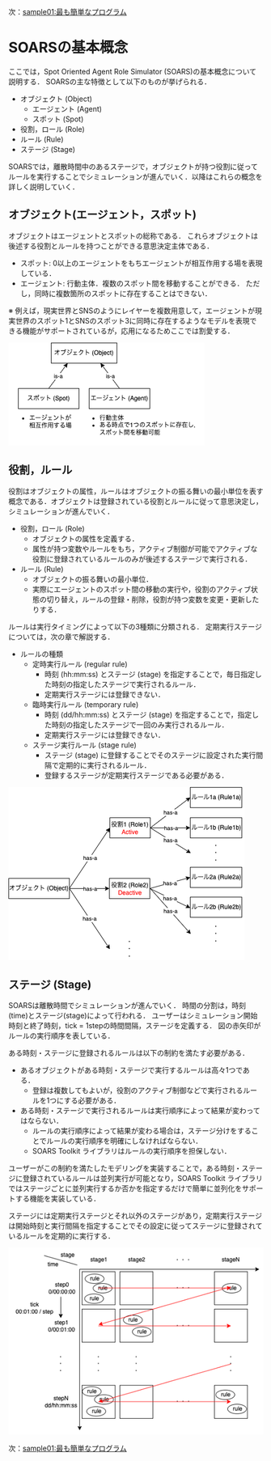 次：[sample01:最も簡単なプログラム](src/main/java/jp/soars/tutorials/sample01/)

# SOARSの基本概念 <!-- omit in toc -->

ここでは，Spot Oriented Agent Role Simulator (SOARS)の基本概念について説明する．
SOARSの主な特徴として以下のものが挙げられる．

- オブジェクト (Object)
  - エージェント (Agent)
  - スポット (Spot)
- 役割，ロール (Role)
- ルール (Rule)
- ステージ (Stage)

SOARSでは，離散時間中のあるステージで，オブジェクトが持つ役割に従ってルールを実行することでシミュレーションが進んでいく．以降はこれらの概念を詳しく説明していく．

## オブジェクト(エージェント，スポット)

オブジェクトはエージェントとスポットの総称である．
これらオブジェクトは後述する役割とルールを持つことができる意思決定主体である．

- スポット: 0以上のエージェントをもちエージェントが相互作用する場を表現している．
- エージェント: 行動主体．複数のスポット間を移動することができる．
ただし，同時に複数箇所のスポットに存在することはできない．

※ 例えば，現実世界とSNSのようにレイヤーを複数用意して，エージェントが現実世界のスポット1とSNSのスポット3に同時に存在するようなモデルを表現できる機能がサポートされているが，応用になるためここでは割愛する．

![オブジェクトの関係図](figure/object_explanation.png)

## 役割，ルール

役割はオブジェクトの属性，ルールはオブジェクトの振る舞いの最小単位を表す概念である．オブジェクトは登録されている役割とルールに従って意思決定し，シミュレーションが進んでいく．

- 役割，ロール (Role)
  - オブジェクトの属性を定義する．
  - 属性が持つ変数やルールをもち，アクティブ制御が可能でアクティブな役割に登録されているルールのみが後述するステージで実行される．
- ルール (Rule)
  - オブジェクトの振る舞いの最小単位．
  - 実際にエージェントのスポット間の移動の実行や，役割のアクティブ状態の切り替え，ルールの登録・削除，役割が持つ変数を変更・更新したりする．

ルールは実行タイミングによって以下の3種類に分類される．
定期実行ステージについては，次の章で解説する．

- ルールの種類
  - 定時実行ルール (regular rule)
    - 時刻 (hh:mm:ss) とステージ (stage) を指定することで，毎日指定した時刻の指定したステージで実行されるルール．
    - 定期実行ステージには登録できない．
  - 臨時実行ルール (temporary rule)
    - 時刻 (dd/hh:mm:ss) とステージ (stage) を指定することで，指定した時刻の指定したステージで一回のみ実行されるルール．
    - 定期実行ステージには登録できない．
  - ステージ実行ルール (stage rule)
    - ステージ (stage) に登録することでそのステージに設定された実行間隔で定期的に実行されるルール．
    - 登録するステージが定期実行ステージである必要がある．

![役割とルールの概念図](figure/role.png)

## ステージ (Stage)

SOARSは離散時間でシミュレーションが進んでいく．
時間の分割は，時刻(time)とステージ(stage)によって行われる．
ユーザーはシミュレーション開始時刻と終了時刻，tick = 1stepの時間間隔，ステージを定義する．
図の赤矢印がルールの実行順序を表している．

ある時刻・ステージに登録されるルールは以下の制約を満たす必要がある．

- あるオブジェクトがある時刻・ステージで実行するルールは高々1つである．
  - 登録は複数してもよいが，役割のアクティブ制御などで実行されるルールを1つにする必要がある．
- ある時刻・ステージで実行されるルールは実行順序によって結果が変わってはならない．
  - ルールの実行順序によって結果が変わる場合は，ステージ分けをすることでルールの実行順序を明確にしなければならない．
  - SOARS Toolkit ライブラリはルールの実行順序を担保しない．

ユーザーがこの制約を満たしたモデリングを実装することで，ある時刻・ステージに登録されているルールは並列実行が可能となり，SOARS Toolkit ライブラリではステージごとに並列実行するか否かを指定するだけで簡単に並列化をサポートする機能を実装している．

ステージには定期実行ステージとそれ以外のステージがあり，定期実行ステージは開始時刻と実行間隔を指定することでその設定に従ってステージに登録されているルールを定期的に実行する．

![ステージの概念図](figure/stage.png)


次：[sample01:最も簡単なプログラム](src/main/java/jp/soars/tutorials/sample01/)
